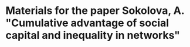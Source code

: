 # Materials for the paper Sokolova, A. "Cumulative advantage of social capital and inequality in networks"
